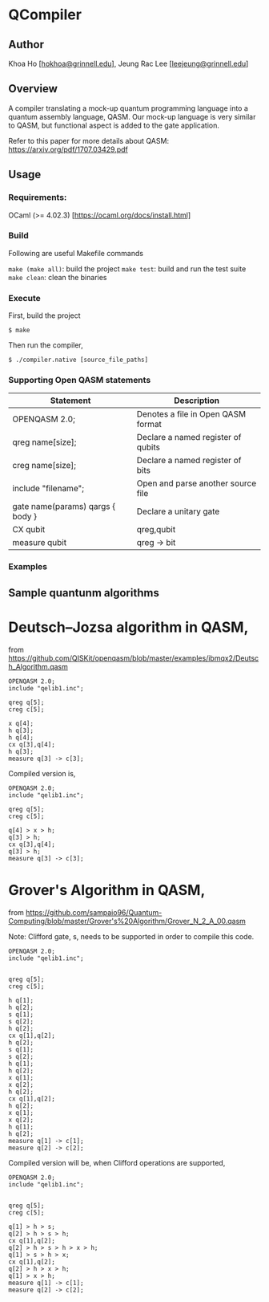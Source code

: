 QCompiler
=========

Author
------

Khoa Ho [hokhoa@grinnell.edu], Jeung Rac Lee [leejeung@grinnell.edu]


Overview
--------

A compiler translating a mock-up quantum programming language into a quantum assembly language, QASM.
Our mock-up language is very similar to QASM, but functional aspect is added to the gate application.

Refer to this paper for more details about QASM:
https://arxiv.org/pdf/1707.03429.pdf


Usage
-----

### Requirements:
OCaml (>= 4.02.3) [https://ocaml.org/docs/install.html]

### Build
Following are useful Makefile commands

`make (make all)`: build the project
`make test`: build and run the test suite
`make clean`: clean the binaries

### Execute
First, build the project

`$ make`

Then run the compiler,

`$ ./compiler.native [source_file_paths]`

### Supporting Open QASM statements

|Statement                       | Description                        |
|--------------------------------|------------------------------------|
|OPENQASM 2.0;                   | Denotes a file in Open QASM format |
|qreg name[size];                | Declare a named register of qubits |
|creg name[size];                | Declare a named register of bits   |
|include "filename";             | Open and parse another source file |
|gate name(params) qargs { body }| Declare a unitary gate             |
|CX qubit|qreg,qubit|qreg;       | Apply built-in CNOT gate(s)        |
|measure qubit|qreg -> bit|creg; | Make measurement(s) in Z basis     |

### Examples

## Sample quantunm algorithms

# Deutsch–Jozsa algorithm in QASM,
from https://github.com/QISKit/openqasm/blob/master/examples/ibmqx2/Deutsch_Algorithm.qasm
```
OPENQASM 2.0;
include "qelib1.inc";

qreg q[5];
creg c[5];

x q[4];
h q[3];
h q[4];
cx q[3],q[4];
h q[3];
measure q[3] -> c[3];
```

Compiled version is,
```
OPENQASM 2.0;
include "qelib1.inc";

qreg q[5];
creg c[5];

q[4] > x > h;
q[3] > h;
cx q[3],q[4];
q[3] > h;
measure q[3] -> c[3];
```

# Grover's Algorithm in QASM,
from https://github.com/sampaio96/Quantum-Computing/blob/master/Grover's%20Algorithm/Grover_N_2_A_00.qasm

Note: Clifford gate, s, needs to be supported in order to compile this code.

```
OPENQASM 2.0;
include "qelib1.inc";


qreg q[5];
creg c[5];

h q[1];
h q[2];
s q[1];
s q[2];
h q[2];
cx q[1],q[2];
h q[2];
s q[1];
s q[2];
h q[1];
h q[2];
x q[1];
x q[2];
h q[2];
cx q[1],q[2];
h q[2];
x q[1];
x q[2];
h q[1];
h q[2];
measure q[1] -> c[1];
measure q[2] -> c[2];
```

Compiled version will be, when Clifford operations are supported,
```
OPENQASM 2.0;
include "qelib1.inc";


qreg q[5];
creg c[5];

q[1] > h > s;
q[2] > h > s > h;
cx q[1],q[2];
q[2] > h > s > h > x > h;
q[1] > s > h > x;
cx q[1],q[2];
q[2] > h > x > h;
q[1] > x > h;
measure q[1] -> c[1];
measure q[2] -> c[2];
```
